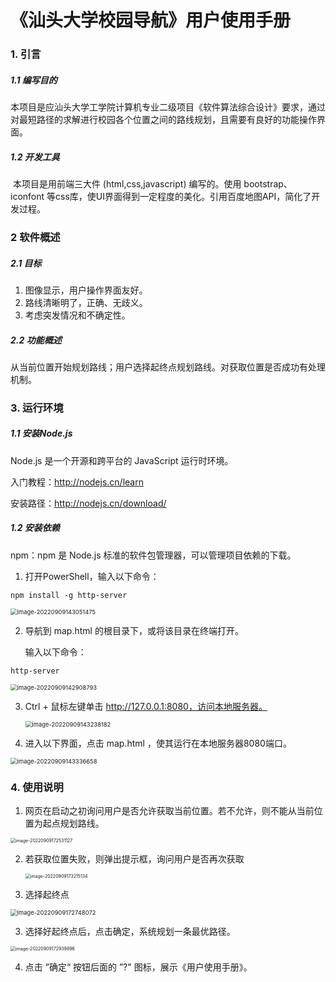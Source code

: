 #  《汕头大学校园导航》用户使用手册



### 1. 引言

##### 1.1 编写目的

​		本项目是应汕头大学工学院计算机专业二级项目《软件算法综合设计》要求，通过对最短路径的求解进行校园各个位置之间的路线规划，且需要有良好的功能操作界面。

##### 1.2 开发工具

​		本项目是用前端三大件 (html,css,javascript) 编写的。使用 bootstrap、iconfont 等css库，使UI界面得到一定程度的美化。引用百度地图API，简化了开发过程。



### 2 软件概述

##### 2.1 目标

1. 图像显示，用户操作界面友好。
2. 路线清晰明了，正确、无歧义。
3. 考虑突发情况和不确定性。

##### 2.2 功能概述

​		从当前位置开始规划路线；用户选择起终点规划路线。对获取位置是否成功有处理机制。



### 3. 运行环境

##### 1.1 安装Node.js 

Node.js 是一个开源和跨平台的 JavaScript 运行时环境。

入门教程：http://nodejs.cn/learn

安装路径：http://nodejs.cn/download/

##### 1.2 安装依赖

npm：npm 是 Node.js 标准的软件包管理器，可以管理项目依赖的下载。

1. 打开PowerShell，输入以下命令：

~~~
npm install -g http-server
~~~

<img src="C:\Users\zhangjiahao\AppData\Roaming\Typora\typora-user-images\image-20220909143051475.png" alt="image-20220909143051475" style="zoom:67%;" />

2. 导航到 map.html 的根目录下，或将该目录在终端打开。

   输入以下命令：

~~~
http-server
~~~

<img src="C:\Users\zhangjiahao\AppData\Roaming\Typora\typora-user-images\image-20220909142908793.png" alt="image-20220909142908793" style="zoom:67%;" />

3. Ctrl + 鼠标左键单击 http://127.0.0.1:8080，访问本地服务器。

   <img src="C:\Users\zhangjiahao\AppData\Roaming\Typora\typora-user-images\image-20220909143238182.png" alt="image-20220909143238182" style="zoom:67%;" />

4. 进入以下界面，点击 map.html ，使其运行在本地服务器8080端口。

<img src="C:\Users\zhangjiahao\AppData\Roaming\Typora\typora-user-images\image-20220909143336658.png" alt="image-20220909143336658" style="zoom: 67%;" />





### 4. 使用说明

1. 网页在启动之初询问用户是否允许获取当前位置。若不允许，则不能从当前位置为起点规划路线。

<img src="C:\Users\zhangjiahao\AppData\Roaming\Typora\typora-user-images\image-20220909172531127.png" alt="image-20220909172531127" style="zoom: 50%;" />

2. 若获取位置失败，则弹出提示框，询问用户是否再次获取

   <img src="C:\Users\zhangjiahao\AppData\Roaming\Typora\typora-user-images\image-20220909173215134.png" alt="image-20220909173215134" style="zoom: 50%;" />

3. 选择起终点

<img src="C:\Users\zhangjiahao\AppData\Roaming\Typora\typora-user-images\image-20220909172748072.png" alt="image-20220909172748072" style="zoom: 67%;" />

3. 选择好起终点后，点击确定，系统规划一条最优路径。

<img src="C:\Users\zhangjiahao\AppData\Roaming\Typora\typora-user-images\image-20220909172939896.png" alt="image-20220909172939896" style="zoom: 50%;" />

4. 点击 ”确定“ 按钮后面的 ”?" 图标，展示《用户使用手册》。

